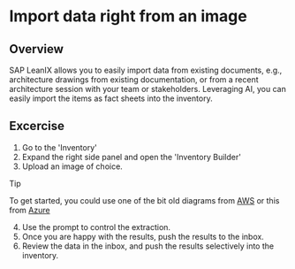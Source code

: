 # Import data right from an image

## Overview
SAP LeanIX allows you to easily import data from existing documents, e.g., architecture drawings from existing documentation, or from a recent architecture session with your team or stakeholders. Leveraging AI, you can easily import the items as fact sheets into the inventory.

## Excercise

1. Go to the 'Inventory'
2. Expand the right side panel and open the 'Inventory Builder'
3. Upload an image of choice.
> [!TIP]
> To get started, you could use one of the bit old diagrams from [AWS](https://aws.amazon.com/de/blogs/awsforsap/modernize-your-sap-eco-system-with-sap-btp-and-aws-services) or this from [Azure](https://learn.microsoft.com/en-us/azure/sentinel/sap/sap-btp-solution-overview)
4. Use the prompt to control the extraction.
5. Once you are happy with the results, push the results to the inbox.
6. Review the data in the inbox, and push the results selectively into the inventory.
